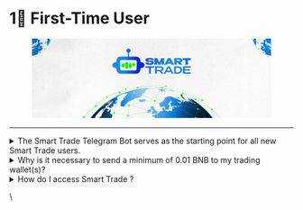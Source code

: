 # 1⃣ First-Time User

<figure><img src="../.gitbook/assets/covergitbook.png" alt=""><figcaption></figcaption></figure>

***



<details>

<summary>The Smart Trade Telegram Bot serves as the starting point for all new Smart Trade users.</summary>

\->Access the Smart Trade Telegram Bot by following this link.

\->Click the Start button or type /start within the bot's chat window if it's already open.

\->Transfer a minimum of 0.01 BNB to the newly generated wallet(s) to initiate trading activities.

\->Congratulations! 🎉 You can now proceed to utilize the functionalities of the Smart Trade Telegram Bot, or you can switch to Smart Trade  for advanced trading features.

\->Detailed tutorials can be found in the Product Guides. For instance, you can try purchasing a token through Smart Trade using one of these guides

</details>

<details>

<summary>Why is it necessary to send a minimum of 0.01 BNB to my trading wallet(s)?</summary>

Wallets holding less than 0.01 BNB are considered inactive for trading purposes, and our system will not process them. Such balances are insufficient to cover Binance Smart Chain gas costs.

</details>

<details>

<summary>How do I access Smart Trade ?</summary>

\-> Locate the Smart Trade button situated in the lower-left corner of the Smart Trade Telegram Bot's menu.

\-> Upon clicking the "Open Smart Trade X" button, an authentication link will be generated specifically for you, granting access to Smart Trade . Exercise caution and refrain from sharing these links, as they provide entry to your trading wallets.

\-> Your web browser will launch the Smart Trade X web application, authenticate your identity, and store your session information locally. Subsequently, you'll be able to directly access Smart Trade X without needing to go through the Smart Trade Telegram Bot.

</details>

\
